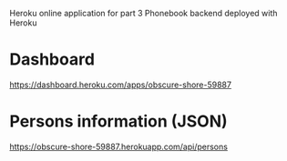 Heroku online application for part 3
Phonebook backend deployed with Heroku

# Dashboard
https://dashboard.heroku.com/apps/obscure-shore-59887

# Persons information (JSON)
https://obscure-shore-59887.herokuapp.com/api/persons